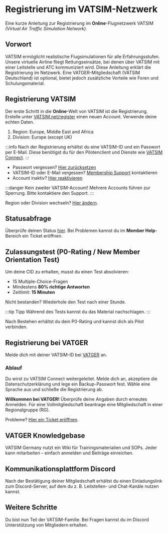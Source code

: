 # Registrierung im VATSIM-Netzwerk

Eine kurze Anleitung zur Registrierung im **Online**-Flugnetzwerk VATSIM _(Virtual Air Traffic Simulation Network)_.

## Vorwort

VATSIM ermöglicht realistische Flugsimulationen für alle Erfahrungsstufen. Unsere virtuelle Airline fliegt Rettungseinsätze, bei denen über VATSIM mit einer Leitstelle und ATC kommuniziert wird. Diese Anleitung erklärt die Registrierung im Netzwerk. Eine VATGER-Mitgliedschaft (VATSIM Deutschland) ist optional, bietet jedoch zusätzliche Vorteile wie Foren und Schulungsmaterial.

## Registrierung VATSIM

Der erste Schritt in die **Online**-Welt von VATSIM ist die Registrierung. Erstelle unter [VATSIM.net/register](https://my.vatsim.net/register) einen neuen Account. Verwende deine echten Daten.

1. Region: Europe, Middle East and Africa
2. Division: Europe (except UK)

:::info
Nach der Registrierung erhältst du eine VATSIM-ID und ein Passwort per E-Mail. Diese benötigst du für den Pilotenclient und Dienste wie [VATSIM Connect](https://auth.vatsim.net/).
:::

- Passwort vergessen? [Hier zurücksetzen](https://my.vatsim.net/reset)
- VATSIM-ID oder E-Mail vergessen? [Membership Support](https://membership.vatsim.net/open.php) kontaktieren
- Account inaktiv? [Hier reaktivieren](https://my.vatsim.net/reactivate)

:::danger Kein zweiter VATSIM-Account!
Mehrere Accounts führen zur Sperrung. Bitte kontaktiere den Support.
:::

Region oder Division wechseln? [Hier ändern](https://my.vatsim.net/user/region).

## Statusabfrage

Überprüfe deinen Status [hier](https://my.vatsim.net/home). Bei Problemen kannst du im **Member Help**-Bereich ein Ticket eröffnen.

## Zulassungstest (P0-Rating / New Member Orientation Test)

Um deine CID zu erhalten, musst du einen Test absolvieren:

- 15 Multiple-Choice-Fragen
- Mindestens **80% richtige Antworten**
- Zeitlimit: **15 Minuten**

Nicht bestanden? Wiederhole den Test nach einer Stunde.

:::tip Tipp
Während des Tests kannst du das Material nachschlagen.
:::

Nach Bestehen erhältst du dein P0-Rating und kannst dich als Pilot verbinden.

## Registrierung bei VATGER

Melde dich mit deiner VATSIM-ID bei [VATGER](https://vatsim-germany.org/membership) an.

### Ablauf

Du wirst zu VATSIM Connect weitergeleitet. Melde dich an, akzeptiere die Datenschutzerklärung und lege ein Backup-Passwort fest. Wähle eine Sprache aus und schließe die Registrierung ab.

**Willkommen bei VATGER!** Überprüfe deine Angaben durch erneutes Anmelden. Für eine Vollmitgliedschaft beantrage eine Mitgliedschaft in einer Regionalgruppe (RG).

Probleme? [Hier ein Ticket eröffnen](https://support.vatsim-germany.org/).

## VATGER Knowledgebase

VATSIM Germany nutzt ein Wiki für Trainingsmaterialien und SOPs. Jeder kann mitarbeiten – einfach anmelden und Beiträge einreichen.

## Kommunikationsplattform Discord

Nach der Bestätigung deiner Mitgliedschaft erhältst du einen Einladungslink zum Discord-Server, auf dem du z. B. Leitstellen- und Chat-Kanäle nutzen kannst.

## Weitere Schritte

Du bist nun Teil der VATSIM-Familie. Bei Fragen kannst du im Discord Unterstützung von Mitgliedern erhalten.
